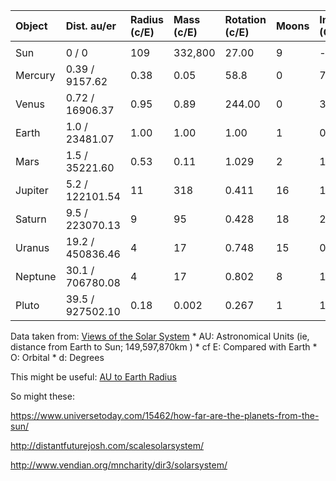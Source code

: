 

| Object   | Dist. au/er      | Radius (c/E) | Mass (c/E) | Rotation (c/E) | Moons | Inclination (O) | Eccentricity (O) | Obliquity (d)| Density (g/cm3) |
| :------- | :--------------- | :----------- | :--------- | :-------------- | :---- | :-------------- | :--------------- | :----------- | :-------------- |
|          |                  |              |            |                 |       |                 |                  |              |                 |
| Sun      | 0 / 0            | 109          | 332,800    | 27.00              |  9    | -               | -                | -            | 1.410           |
| Mercury  | 0.39 / 9157.62   | 0.38         | 0.05       | 58.8            |  0    | 7               | 0.2056           | 0.1          | 5.43            |
| Venus    | 0.72	/ 16906.37  | 0.95	       | 0.89	      | 244.00	           |  0	   | 3.394	         | 0.0068	          | 177.4	       | 5.25            |
| Earth    | 1.0 / 23481.07	  | 1.00	       | 1.00	      | 1.00	           | 1	   | 0.000	         | 0.0167	          | 23.45	       | 5.52            |
| Mars     | 1.5 / 35221.60   | 0.53  	     | 0.11	      | 1.029	         | 2	   | 1.850	         | 0.0934	          | 25.19 	     | 3.95            |
| Jupiter  | 5.2 / 122101.54  | 11	         | 318	      | 0.411	         | 16	   | 1.308	         | 0.0483	          | 3.12 	       | 1.33            |
| Saturn   | 9.5 / 223070.13	| 9	           | 95	        | 0.428	         | 18	   | 2.488	         | 0.0560	          | 26.73 	     | 0.69            |
| Uranus   | 19.2	/ 450836.46 | 4	           | 17	        | 0.748	         | 15	   | 0.774	         | 0.0461	          | 97.86	       | 1.29            |
| Neptune  | 30.1	/ 706780.08 | 4	           | 17	        | 0.802	         | 8	   | 1.774	         | 0.0097	          | 29.56	       | 1.64            |
| Pluto    | 39.5	/ 927502.10 | 0.18	       | 0.002	    | 0.267	         | 1	   | 17.15	         | 0.2482	          | 119.6 	     | 2.03            |

Data taken from: [Views of the Solar System](http://solarviews.com/eng/solarsys.htm)
\* AU: Astronomical Units (ie, distance from Earth to Sun; 149,597,870km )
\* cf E: Compared with Earth
\* O: Orbital
\* d: Degrees

This might be useful: [AU to Earth Radius](http://www.conversion-website.com/length/astronomical-unit-to-Earth-radius.html)

So might these:

https://www.universetoday.com/15462/how-far-are-the-planets-from-the-sun/

http://distantfuturejosh.com/scalesolarsystem/

http://www.vendian.org/mncharity/dir3/solarsystem/
